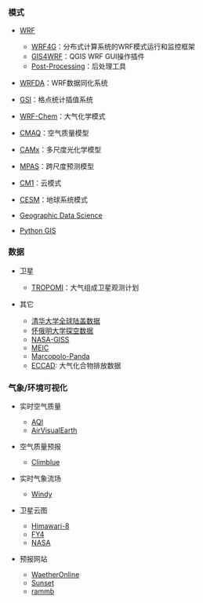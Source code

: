 # 


### 模式

* [WRF](http://www2.mmm.ucar.edu/wrf/users/)  

    * [WRF4G](https://meteo.unican.es/trac/wiki/WRF4G)：分布式计算系统的WRF模式运行和监控框架
    * [GIS4WRF](https://gis4wrf.github.io/)：QGIS WRF GUI操作插件
    * [Post-Processing](http://www2.mmm.ucar.edu/wrf/users/download/get_sources_pproc_util.html)：后处理工具

* [WRFDA](http://www2.mmm.ucar.edu/wrf/users/wrfda/index.html)：WRF数据同化系统  
* [GSI](https://dtcenter.org/com-GSI/users/)：格点统计插值系统  
* [WRF-Chem](https://ruc.noaa.gov/wrf/WG11/)：大气化学模式  
* [CMAQ](https://www.epa.gov/cmaq)：空气质量模型  
* [CAMx](http://www.camx.com/)：多尺度光化学模型  
* [MPAS](https://mpas-dev.github.io/)：跨尺度预测模型  
* [CM1](http://www2.mmm.ucar.edu/people/bryan/cm1/)：云模式
* [CESM](http://www.cesm.ucar.edu)：地球系统模式


* [Geographic Data Science](http://darribas.org/gds15/index.html)
* [Python GIS](https://automating-gis-processes.github.io/CSC18/index.html)

### 数据

* 卫星
    * [TROPOMI](http://www.tropomi.eu)：大气组成卫星观测计划

* 其它
    * [清华大学全球陆盖数据](http://data.ess.tsinghua.edu.cn/)
    * [怀俄明大学探空数据](http://www.weather.uwyo.edu/upperair/sounding.html)
    * [NASA-GISS](https://data.giss.nasa.gov/)
    * [MEIC](http://www.meicmodel.org/dataset-mix.html)
    * [Marcopolo-Panda](http://www.marcopolo-panda.eu/products/toolbox/emission-data/)
    * [ECCAD](https://eccad.aeris-data.fr): 大气化合物排放数据

### 气象/环境可视化

* 实时空气质量
    * [AQI](http://aqicn.org)
    * [AirVisualEarth](https://www.airvisual.com/earth)

* 空气质量预报
    * [Climblue](http://aqf.climblue.com)

* 实时气象流场
    * [Windy](https://embed.windy.com/)

* 卫星云图
    * [Himawari-8](https://himawari8.nict.go.jp)
    * [FY4](http://fy4.nsmc.org.cn/portal/cn/theme/FY4A.html)
    * [NASA](https://worldview.earthdata.nasa.gov)

* 预报网站
    * [WaetherOnline](https://www.weatheronline.cn)
    * [Sunset](https://sunsetwx.com)
    * [rammb](http://rammb-slider.cira.colostate.edu) 


